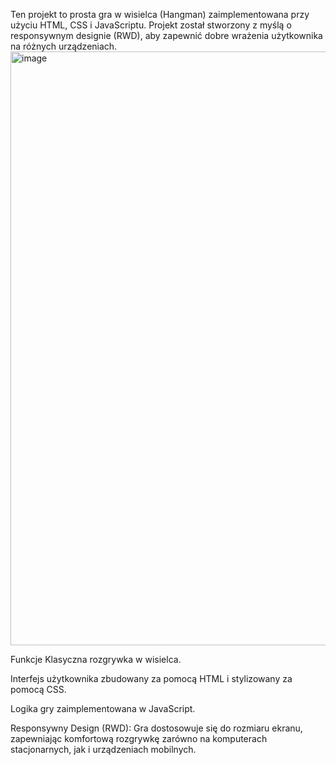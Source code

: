 Ten projekt to prosta gra w wisielca (Hangman) zaimplementowana przy użyciu HTML, CSS i JavaScriptu. Projekt został stworzony z myślą o responsywnym designie (RWD), aby zapewnić dobre wrażenia użytkownika na różnych urządzeniach.
<img width="610" height="950" alt="image" src="https://github.com/user-attachments/assets/3bb118bb-4aaa-4361-a32b-dd208a0284a5" />

Funkcje
Klasyczna rozgrywka w wisielca.

Interfejs użytkownika zbudowany za pomocą HTML i stylizowany za pomocą CSS.

Logika gry zaimplementowana w JavaScript.

Responsywny Design (RWD): Gra dostosowuje się do rozmiaru ekranu, zapewniając komfortową rozgrywkę zarówno na komputerach stacjonarnych, jak i urządzeniach mobilnych.  
